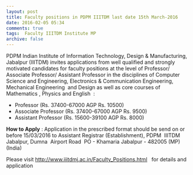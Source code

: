 ```yaml
---
layout: post
title: Faculty positions in PDPM IIITDM last date 15th March-2016   
date: 2016-02-05 05:34
comments: true
tags:  Faculty IIITDM Institute MP 
archive: false
---
```

PDPM Indian Institute of Information Technology, Design & Manufacturing, Jabalpur (IIITDM) invites applications from well qualified and strongly motivated candidates for faculty positions at the level of Professor/ Associate Professor/ Assistant Professor in the disciplines of Computer Science and Engineering, Electronics & Communication Engineering, Mechanical Engineering  and Design as well as core courses of Mathematics , Physics and English  :

- Professor (Rs. 37400-67000 AGP Rs. 10500)
- Associate Professor (Rs. 37400-67000 AGP Rs. 9500)
- Assistant Professor (Rs. 15600-39100 AGP Rs. 8000)

**How to Apply** : Application in the prescribed format should be send on or before 15/03/2016 to Assistant Registrar (Establishment), PDPM  IIITDM  Jabalpur, Dumna  Airport Road  PO - Khamaria Jabalpur - 482005 (MP) (India)


Please visit <http://www.iiitdmj.ac.in/Faculty_Positions.html>   for details and application




